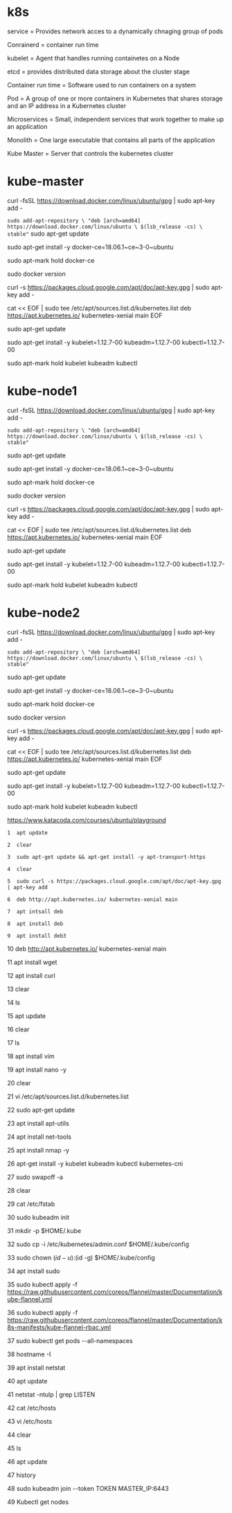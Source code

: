 # k8s




service = Provides network acces to a dynamically chnaging group of pods

Conrainerd = container run time

kubelet = Agent that handles running containetes on a Node

etcd = provides distributed data storage about the cluster stage

Container run time = Software used to run containers on a system

Pod = A group of one or more containers in Kubernetes that shares storage and an IP address in a Kubernetes cluster

Microservices = Small, independent services that work together to make up an application

Monolith = One large executable that contains all parts of the application

Kube Master = Server that controls the kubernetes cluster





# kube-master 



curl -fsSL https://download.docker.com/linux/ubuntu/gpg | sudo apt-key add -

``
sudo add-apt-repository \
   "deb [arch=amd64] https://download.docker.com/linux/ubuntu \
   $(lsb_release -cs) \
   stable"
``
sudo apt-get update

sudo apt-get install -y docker-ce=18.06.1~ce~3-0~ubuntu

sudo apt-mark hold docker-ce

sudo docker version

curl -s https://packages.cloud.google.com/apt/doc/apt-key.gpg | sudo apt-key add -

cat << EOF | sudo tee /etc/apt/sources.list.d/kubernetes.list
deb https://apt.kubernetes.io/ kubernetes-xenial main
EOF

sudo apt-get update

sudo apt-get install -y kubelet=1.12.7-00 kubeadm=1.12.7-00 kubectl=1.12.7-00

sudo apt-mark hold kubelet kubeadm kubectl



# kube-node1



curl -fsSL https://download.docker.com/linux/ubuntu/gpg | sudo apt-key add -

``
sudo add-apt-repository \
   "deb [arch=amd64] https://download.docker.com/linux/ubuntu \
   $(lsb_release -cs) \
   stable"
``

sudo apt-get update

sudo apt-get install -y docker-ce=18.06.1~ce~3-0~ubuntu

sudo apt-mark hold docker-ce

sudo docker version

curl -s https://packages.cloud.google.com/apt/doc/apt-key.gpg | sudo apt-key add -

cat << EOF | sudo tee /etc/apt/sources.list.d/kubernetes.list
deb https://apt.kubernetes.io/ kubernetes-xenial main
EOF

sudo apt-get update

sudo apt-get install -y kubelet=1.12.7-00 kubeadm=1.12.7-00 kubectl=1.12.7-00

sudo apt-mark hold kubelet kubeadm kubectl




# kube-node2




curl -fsSL https://download.docker.com/linux/ubuntu/gpg | sudo apt-key add -

``
sudo add-apt-repository \
   "deb [arch=amd64] https://download.docker.com/linux/ubuntu \
   $(lsb_release -cs) \
   stable"
``


sudo apt-get update

sudo apt-get install -y docker-ce=18.06.1~ce~3-0~ubuntu

sudo apt-mark hold docker-ce

sudo docker version

curl -s https://packages.cloud.google.com/apt/doc/apt-key.gpg | sudo apt-key add -

cat << EOF | sudo tee /etc/apt/sources.list.d/kubernetes.list
deb https://apt.kubernetes.io/ kubernetes-xenial main
EOF

sudo apt-get update

sudo apt-get install -y kubelet=1.12.7-00 kubeadm=1.12.7-00 kubectl=1.12.7-00

sudo apt-mark hold kubelet kubeadm kubectl




















https://www.katacoda.com/courses/ubuntu/playground


    1  apt update
    
    2  clear
    
    3  sudo apt-get update && apt-get install -y apt-transport-https
    
    4  clear
    
    5  sudo curl -s https://packages.cloud.google.com/apt/doc/apt-key.gpg | apt-key add
    
    6  deb http://apt.kubernetes.io/ kubernetes-xenial main
    
    7  apt intsall deb
    
    8  apt install deb
    
    9  apt install deb3
    
   10  deb http://apt.kubernetes.io/ kubernetes-xenial main
   
   11  apt install wget
   
   12  apt install curl
   
   13  clear
   
   14  ls
   
   15  apt update
   
   16  clear
   
   17  ls
   
   18  apt install vim
   
   19  apt install nano -y
   
   20  clear
   
   21  vi /etc/apt/sources.list.d/kubernetes.list
   
   22  sudo apt-get update
   
   23  apt install apt-utils
   
   24  apt install net-tools
   
   25  apt install nmap -y
   
   26  apt-get install -y kubelet kubeadm kubectl kubernetes-cni
   
   27  sudo swapoff -a
   
   28  clear
   
   29  cat /etc/fstab
   
   30  sudo kubeadm init
   
   31  mkdir -p $HOME/.kube
   
   32  sudo cp -i /etc/kubernetes/admin.conf $HOME/.kube/config
   
   33  sudo chown $(id -u):$(id -g) $HOME/.kube/config
   
   34  apt install sudo
   
   35  sudo kubectl apply -f https://raw.githubusercontent.com/coreos/flannel/master/Documentation/kube-flannel.yml
   
   36  sudo kubectl apply -f https://raw.githubusercontent.com/coreos/flannel/master/Documentation/k8s-manifests/kube-flannel-rbac.yml
   
   37  sudo kubectl get pods --all-namespaces
   
   38  hostname -I
   
   39  apt install netstat
   
   40  apt update
   
   41  netstat -ntulp | grep LISTEN
   
   42  cat /etc/hosts
   
   43  vi /etc/hosts
   
   44  clear
   
   45  ls
   
   46  apt update
   
   47  history
   
   48 sudo kubeadm join --token TOKEN MASTER_IP:6443
   
   49 Kubectl get nodes
   
